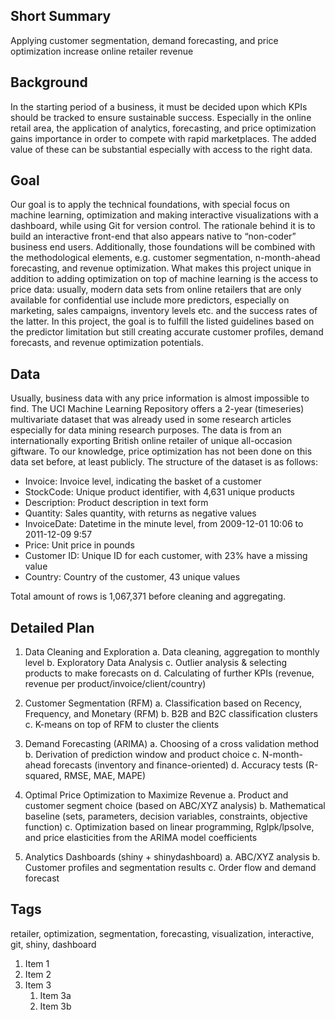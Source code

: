 Short Summary
-------------
Applying customer segmentation, demand forecasting, and price optimization increase online retailer revenue

Background
----------
In the starting period of a business, it must be decided upon which KPIs should be tracked to ensure sustainable success. Especially in the online retail area, the application of analytics, forecasting, and price optimization gains importance in order to compete with rapid marketplaces. The added value of these can be substantial especially with access to the right data.

Goal
----
Our goal is to apply the technical foundations, with special focus on machine learning, optimization and making interactive visualizations with a dashboard, while using Git for version control. The rationale behind it is to build an interactive front-end that also appears native to “non-coder” business end users. Additionally, those foundations will be combined with the methodological elements, e.g. customer segmentation, n-month-ahead forecasting, and revenue optimization. 
What makes this project unique in addition to adding optimization on top of machine learning is the access to price data: usually, modern data sets from online retailers that are only available for confidential use include more predictors, especially on marketing, sales campaigns, inventory levels etc. and the success rates of the latter. In this project, the goal is to fulfill the listed guidelines based on the predictor limitation but still creating accurate customer profiles, demand forecasts, and revenue optimization potentials. 

Data
----
Usually, business data with any price information is almost impossible to find. The UCI Machine Learning Repository offers a 2-year (timeseries) multivariate dataset that was already used in some research articles especially for data mining research purposes. The data is from an internationally exporting British online retailer of unique all-occasion giftware. To our knowledge, price optimization has not been done on this data set before, at least publicly. The structure of the dataset is as follows: 

- Invoice: Invoice level, indicating the basket of a customer
- StockCode: Unique product identifier, with 4,631 unique products
- Description: Product description in text form 
- Quantity: Sales quantity, with returns as negative values
- InvoiceDate: Datetime in the minute level, from 2009-12-01 10:06 to 2011-12-09 9:57
- Price: Unit price in pounds
- Customer ID: Unique ID for each customer, with 23% have a missing value
- Country: Country of the customer, 43 unique values

Total amount of rows is 1,067,371 before cleaning and aggregating.

Detailed Plan 
-------------
1.	Data Cleaning and Exploration
    a.	Data cleaning, aggregation to monthly level
    b.	Exploratory Data Analysis
    c.	Outlier analysis & selecting products to make forecasts on
    d.	Calculating of further KPIs (revenue, revenue per product/invoice/client/country)
  
2.	Customer Segmentation (RFM)
    a.	Classification based on Recency, Frequency, and Monetary (RFM)
    b.	B2B and B2C classification clusters
    c.	K-means on top of RFM to cluster the clients
  
3.	Demand Forecasting (ARIMA)
    a.	Choosing of a cross validation method
    b.	Derivation of prediction window and product choice
    c.	N-month-ahead forecasts (inventory and finance-oriented)
    d.	Accuracy tests (R-squared, RMSE, MAE, MAPE)
  
4.	Optimal Price Optimization to Maximize Revenue
    a.	Product and customer segment choice (based on ABC/XYZ analysis)
    b.	Mathematical baseline (sets, parameters, decision variables, constraints, objective function)
    c.	Optimization based on linear programming, Rglpk/lpsolve, and price elasticities from the ARIMA model coefficients
    
5.	Analytics Dashboards (shiny + shinydashboard)
    a.	ABC/XYZ analysis
    b.	Customer profiles and segmentation results
    c.	Order flow and demand forecast 

Tags
----
retailer, optimization, segmentation, forecasting, visualization, interactive, git, shiny, dashboard

1. Item 1
1. Item 2
1. Item 3
   1. Item 3a
   1. Item 3b
